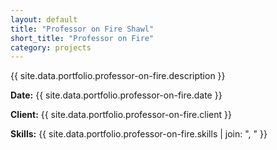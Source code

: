 ```yaml
---
layout: default
title: "Professor on Fire Shawl"
short_title: "Professor on Fire"
category: projects
---
```


{{ site.data.portfolio.professor-on-fire.description }}

**Date:** {{ site.data.portfolio.professor-on-fire.date }}

**Client:** {{ site.data.portfolio.professor-on-fire.client }}

**Skills:** {{ site.data.portfolio.professor-on-fire.skills | join: ", " }}
